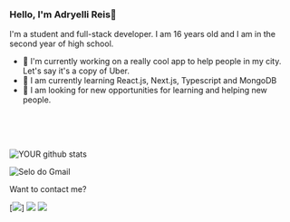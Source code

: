 ### Hello, I'm Adryelli Reis👋

I'm a student and full-stack developer. I am 16 years old and I am in the second year of high school. 
</br>
- 🔭 I'm currently working on a really cool app to help people in my city. Let's say it's a copy of Uber.
- 🌱 I am currently learning React.js, Next.js, Typescript and MongoDB
- 🤝 I am looking for new opportunities for learning and helping new people.
</br>
</br>
</br>


![YOUR github stats](https://github-readme-stats.vercel.app/api?username=AdryelliReiz)

<img src="https://camo.githubusercontent.com/f7ded3cee185f3c95a53e8991b802422955fbf740d473bf6b651d60c104c6007/68747470733a2f2f696d672e736869656c64732e696f2f62616467652f6c656f6e6172646f7361696e7437343840676d61696c2e636f6d2d6331343433383f7374796c653d666c61742d737175617265266c6f676f3d476d61696c266c6f676f436f6c6f723d7768697465266c696e6b3d6d61696c746f3a6c656f6e6172646f7361696e7437343840676d61696c2e636f6d" alt="Selo do Gmail" data-canonical-src="https://img.shields.io/badge/leonardosaint748@gmail.com-c14438?style=flat-square&amp;logo=Gmail&amp;logoColor=white&amp;link=mailto:leonardosaint748@gmail.com" style="max-width:100%;">


Want to contact me?</br>


[<img src="https://img.shields.io/badge/Discord-7289DA?style=for-the-badge&logo=discord&logoColor=white" data-canonical-src="https://img.shields.io/badge/adryellireis0santos@gmail.com-c14438?style=flat-square&amp;logo=Gmail&amp;logoColor=white&amp;link=mailto:adryellireis0santos@gmail.com" />]
[<img src="https://img.shields.io/badge/twitter-%231DA1F2.svg?&style=for-the-badge&logo=twitter&logoColor=white" />](https://twitter.com/AdryelliReiz)
[<img src = "https://img.shields.io/badge/instagram-%23E4405F.svg?&style=for-the-badge&logo=instagram&logoColor=white">](https://www.instagram.com/adryellireiz/)
